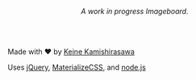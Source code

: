 <p align="center">
    <img src="https://cdn.discordapp.com/attachments/269825361762713600/277934418805653505/unknown.png" alt="">
    <h6 align="center">A work in progress Imageboard.</h6>
</p>
<br>

Made with :heart: by [Keine Kamishirasawa](https://github.com/keinekamishirasawa)

Uses [jQuery](https://jquery.com/), [MaterializeCSS](http://materializecss.com/), and [node.js](https://nodejs.org/en/)
